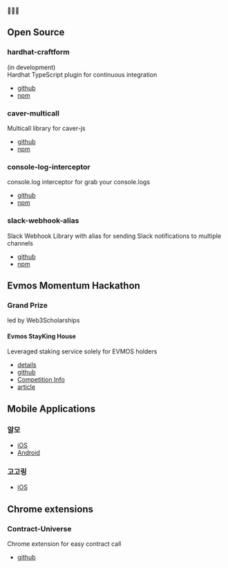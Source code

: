 🏊🏻‍♂️

## Open Source
### hardhat-craftform
(in development)  
Hardhat TypeScript plugin for continuous integration  
- [github](https://github.com/swimmiee/hardhat-craftform)
- [npm](https://www.npmjs.com/package/hardhat-craftform)

### caver-multicall
Multicall library for caver-js  
- [github](https://github.com/swimmiee/caver-multicall)  
- [npm](https://www.npmjs.com/package/caver-multicall)  


### console-log-interceptor
console.log interceptor for grab your console.logs
- [github](https://github.com/swimmiee/console-log-interceptor)
- [npm](https://www.npmjs.com/package/console-log-interceptor)  


### slack-webhook-alias
Slack Webhook Library with alias for sending Slack notifications to multiple channels
- [github](https://github.com/swimmiee/slack-webhook)
- [npm](https://www.npmjs.com/package/slack-webhook-alias)  

## Evmos Momentum Hackathon
### Grand Prize
led by Web3Scholarships
#### Evmos StayKing House
Leveraged staking service solely for EVMOS holders
- [details](https://devpost.com/software/stayking)
- [github](https://github.com/evmos-stayking-house/defi-contract)
- [Competition Info](https://evmos2022.devpost.com/)
- [article](https://technode.global/2022/10/19/evmos-stayking-house-protocol-wins-evmos-momentum-hackathon-grand-prize/)


## Mobile Applications
### 알모
- [iOS](https://apps.apple.com/kr/app/id1625473170)  
- [Android](https://play.google.com/store/apps/details?id=com.almo)  
### 고고링
- [iOS](https://apps.apple.com/kr/app/id1590665269)  


## Chrome extensions
### Contract-Universe
Chrome extension for easy contract call  
- [github](https://github.com/swimmiee/contract-universe)
